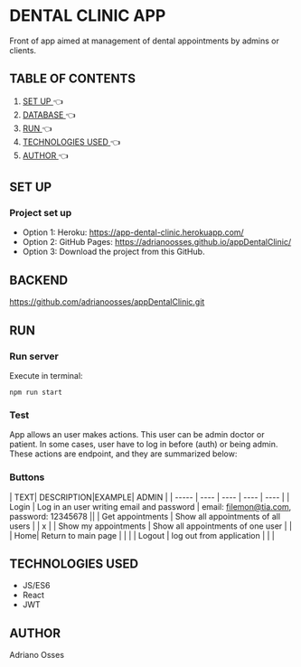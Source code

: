 # DENTAL CLINIC APP
Front of app aimed at management of dental appointments by admins or clients.
## TABLE OF CONTENTS
1. [ SET UP ](#inst) :point_left:
2. [ DATABASE ](#be) :point_left:
3. [ RUN ](#run) :point_left:
4. [ TECHNOLOGIES USED ](#tech) :point_left:
5. [ AUTHOR ](#author) :point_left:

<a name="inst"></a>
## SET UP

### Project set up
- Option 1: Heroku: https://app-dental-clinic.herokuapp.com/ <br>
- Option 2: GitHub Pages: https://adrianoosses.github.io/appDentalClinic/ <br>
- Option 3: Download the project from this GitHub.

<a name="be"></a>
## BACKEND
https://github.com/adrianoosses/appDentalClinic.git

<a name="run"></a>
## RUN
### Run server
Execute in terminal:
```
npm run start
```
### Test
App allows an user makes actions. This user can be admin doctor or patient. In some cases, user have to log in before (auth) or being admin. These actions are endpoint, and they are summarized below: 
### Buttons
| TEXT| DESCRIPTION|EXAMPLE| ADMIN |
| ----- | ---- | ---- | ---- | ---- |
| Login | Log in an user writing email and password | email: filemon@tia.com, password: 12345678 ||
| Get appointments | Show all appointments of all users |  | x |
| Show my appointments | Show all appointments of one user |  |
| Home| Return to main page |  | |
| Logout | log out from application | | |


<a name="tech"></a>
## TECHNOLOGIES USED
- JS/ES6
- React
- JWT

<a name="author"></a>
## AUTHOR
Adriano Osses

